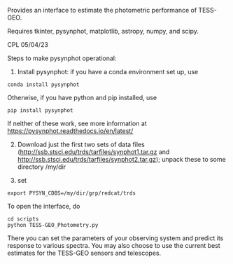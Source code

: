 Provides an interface to estimate the photometric performance of TESS-GEO.

Requires tkinter, pysynphot, matplotlib, astropy, numpy, and scipy.

CPL 05/04/23

Steps to make pysynphot operational:
1) Install pysynphot: if you have a conda environment set up, use

```
conda install pysynphot
```

Otherwise, if you have python and pip installed, use

```
pip install pysynphot
```

If neither of these work, see more information at https://pysynphot.readthedocs.io/en/latest/

2) Download just the first two sets of data files
(http://ssb.stsci.edu/trds/tarfiles/synphot1.tar.gz and
http://ssb.stsci.edu/trds/tarfiles/synphot2.tar.gz); unpack these
to some directory /my/dir

3) set
```
export PYSYN_CDBS=/my/dir/grp/redcat/trds
```

To open the interface, do

```
cd scripts
python TESS-GEO_Photometry.py
```

There you can set the parameters of your observing system and predict its
response to various spectra. You may also choose to use the current best
estimates for the TESS-GEO sensors and telescopes.
